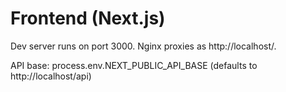 # Frontend (Next.js)

Dev server runs on port 3000. Nginx proxies as http://localhost/.

API base: process.env.NEXT_PUBLIC_API_BASE (defaults to http://localhost/api)
